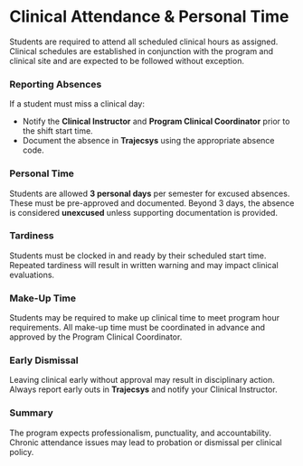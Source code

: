 # Clinical Attendance & Personal Time

Students are required to attend all scheduled clinical hours as assigned. Clinical schedules are established in conjunction with the program and clinical site and are expected to be followed without exception.

### Reporting Absences
If a student must miss a clinical day:
- Notify the **Clinical Instructor** and **Program Clinical Coordinator** prior to the shift start time.
- Document the absence in **Trajecsys** using the appropriate absence code.

### Personal Time
Students are allowed **3 personal days** per semester for excused absences. These must be pre-approved and documented. Beyond 3 days, the absence is considered **unexcused** unless supporting documentation is provided.

### Tardiness
Students must be clocked in and ready by their scheduled start time. Repeated tardiness will result in written warning and may impact clinical evaluations.

### Make-Up Time
Students may be required to make up clinical time to meet program hour requirements. All make-up time must be coordinated in advance and approved by the Program Clinical Coordinator.

### Early Dismissal
Leaving clinical early without approval may result in disciplinary action. Always report early outs in **Trajecsys** and notify your Clinical Instructor.

### Summary
The program expects professionalism, punctuality, and accountability. Chronic attendance issues may lead to probation or dismissal per clinical policy.
